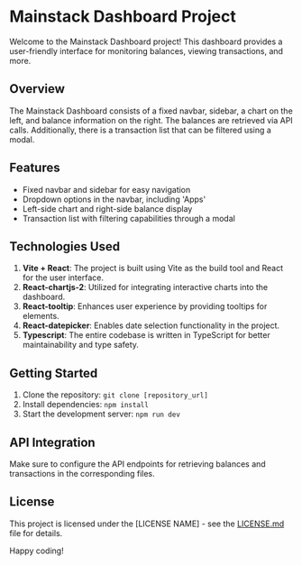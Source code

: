 # Mainstack Dashboard Project

Welcome to the Mainstack Dashboard project! This dashboard provides a user-friendly interface for monitoring balances, viewing transactions, and more.

## Overview

The Mainstack Dashboard consists of a fixed navbar, sidebar, a chart on the left, and balance information on the right. The balances are retrieved via API calls. Additionally, there is a transaction list that can be filtered using a modal.

## Features

- Fixed navbar and sidebar for easy navigation
- Dropdown options in the navbar, including 'Apps'
- Left-side chart and right-side balance display
- Transaction list with filtering capabilities through a modal

## Technologies Used

1. **Vite + React**: The project is built using Vite as the build tool and React for the user interface.
2. **React-chartjs-2**: Utilized for integrating interactive charts into the dashboard.
3. **React-tooltip**: Enhances user experience by providing tooltips for elements.
4. **React-datepicker**: Enables date selection functionality in the project.
5. **Typescript**: The entire codebase is written in TypeScript for better maintainability and type safety.

## Getting Started

1. Clone the repository: `git clone [repository_url]`
2. Install dependencies: `npm install`
3. Start the development server: `npm run dev`

## API Integration

Make sure to configure the API endpoints for retrieving balances and transactions in the corresponding files.


## License

This project is licensed under the [LICENSE NAME] - see the [LICENSE.md](LICENSE.md) file for details.

Happy coding!
